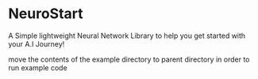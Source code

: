 # NeuroStart
A Simple lightweight Neural Network Library to help you get started with your A.I Journey!

move the contents of the example directory to parent directory in order to run example code
